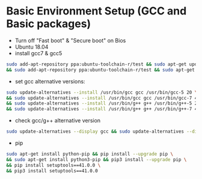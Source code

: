 # Basic Environment Setup (GCC and Basic packages)
* Turn off "Fast boot" & "Secure boot" on Bios
* Ubuntu 18.04  
* install gcc7 & gcc5
```bash
sudo add-apt-repository ppa:ubuntu-toolchain-r/test && sudo apt-get update && sudo apt-get install gcc-7 g++-7 gcc-7-multilib g++-7-multilib \
&& sudo add-apt-repository ppa:ubuntu-toolchain-r/test && sudo apt-get update && sudo apt-get install gcc-5 g++-5 gcc-5-multilib g++-5-multilib  
```
* set gcc alternative versions:  
```bash
sudo update-alternatives --install /usr/bin/gcc gcc /usr/bin/gcc-5 20 \
&& sudo update-alternatives --install /usr/bin/gcc gcc /usr/bin/gcc-7 40 \
&& sudo update-alternatives --install /usr/bin/g++ g++ /usr/bin/g++-5 20 \
&& sudo update-alternatives --install /usr/bin/g++ g++ /usr/bin/g++-7 40  
```
* check gcc/g++ alternative version  
```bash
sudo update-alternatives --display gcc && sudo update-alternatives --display g++  
```
* pip
```bash
sudo apt-get install python-pip && pip install --upgrade pip \
&& sudo apt-get install python3-pip && pip3 install --upgrade pip \
&& pip install setuptools==41.0.0 \
&& pip3 install setuptools==41.0.0  
```